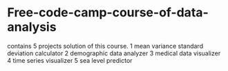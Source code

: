 # Free-code-camp-course-of-data-analysis
contains 5 projects solution of this course.
1 mean variance standard deviation calculator
2 demographic data analyzer
3 medical data visualizer
4 time series visualizer
5 sea level predictor
